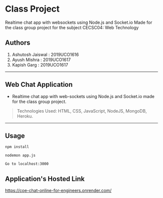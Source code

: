 # Class Project
Realtime chat app with websockets using Node.js and Socket.io
Made for the class group project for the subject CECSC04: Web Technology

## Authors
1. Ashutosh Jaiswal : 2019UCO1616
2. Ayush Mishra : 2019UCO1617
3. Kapish Garg : 2019UCO1617

---

## Web Chat Application
* Realtime chat app with web-sockets using Node.js and Socket.io made for the class group project.
> Technologies Used: HTML, CSS, JavaScript, NodeJS, MongoDB, Heroku.

***

## Usage
```
npm install

nodemon app.js

Go to localhost:3000
```

## Application's Hosted Link
https://coe-chat-online-for-engineers.onrender.com/
